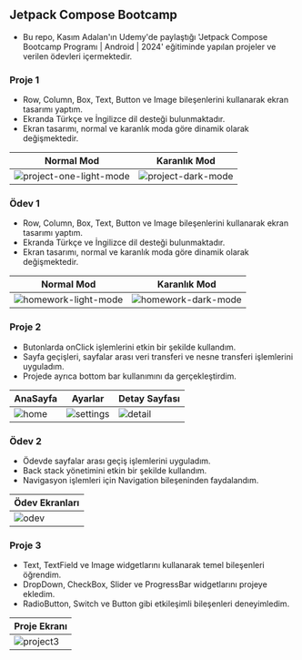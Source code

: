 ## Jetpack Compose Bootcamp

- Bu repo, Kasım Adalan'ın Udemy'de paylaştığı 'Jetpack Compose Bootcamp Programı | Android | 2024' eğitiminde yapılan projeler ve verilen ödevleri içermektedir.

### Proje 1

- Row, Column, Box, Text, Button ve Image bileşenlerini kullanarak ekran tasarımı yaptım.
- Ekranda Türkçe ve İngilizce dil desteği bulunmaktadır.
- Ekran tasarımı, normal ve karanlık moda göre dinamik olarak değişmektedir.

| Normal Mod        | Karanlık Mod    |
| ------------------------- | ------------------------- |
| ![project-one-light-mode](https://github.com/user-attachments/assets/1de078ca-6ba7-4463-b5e2-beae158377e4) | ![project-dark-mode](https://github.com/user-attachments/assets/4464fc15-83b4-45b4-ae3f-1e82ef227269) |

### Ödev 1

- Row, Column, Box, Text, Button ve Image bileşenlerini kullanarak ekran tasarımı yaptım.
- Ekranda Türkçe ve İngilizce dil desteği bulunmaktadır.
- Ekran tasarımı, normal ve karanlık moda göre dinamik olarak değişmektedir.

| Normal Mod        | Karanlık Mod    |
| ------------------------- | ------------------------- |
| ![homework-light-mode](https://github.com/user-attachments/assets/ceab4dec-7fa0-4bcd-923d-21d1f2e9640b) | ![homework-dark-mode](https://github.com/user-attachments/assets/52120e56-8ed2-4be2-87c9-74cbd73414a3) |

### Proje 2

- Butonlarda onClick işlemlerini etkin bir şekilde kullandım.
- Sayfa geçişleri, sayfalar arası veri transferi ve nesne transferi işlemlerini uyguladım.
- Projede ayrıca bottom bar kullanımını da gerçekleştirdim.

| AnaSayfa        | Ayarlar  | Detay Sayfası  |
| ------------------------- | ------------------------- |  ------------------------- |
| ![home](https://github.com/user-attachments/assets/78f98a3f-e4f0-4f8a-a55e-950b87b13294) | ![settings](https://github.com/user-attachments/assets/cbc2616e-7021-438b-a2d3-2a949767469a) | ![detail](https://github.com/user-attachments/assets/4e403e89-d4e7-4f1b-925a-d29e2bead339) |  

### Ödev 2

- Ödevde sayfalar arası geçiş işlemlerini uyguladım.
- Back stack yönetimini etkin bir şekilde kullandım.
- Navigasyon işlemleri için Navigation bileşeninden faydalandım.

| Ödev Ekranları      |
| ------------------------- |
| ![odev](https://github.com/user-attachments/assets/a108404c-62ae-4b60-8dac-0fea5dbe301a) |

### Proje 3

- Text, TextField ve Image widgetlarını kullanarak temel bileşenleri öğrendim.
- DropDown, CheckBox, Slider ve ProgressBar widgetlarını projeye ekledim.
- RadioButton, Switch ve Button gibi etkileşimli bileşenleri deneyimledim.

| Proje Ekranı      |
| ------------------------- |
| ![project3](https://github.com/user-attachments/assets/0b08830b-4faa-4a50-9d12-5fa8c4fd9002) |

